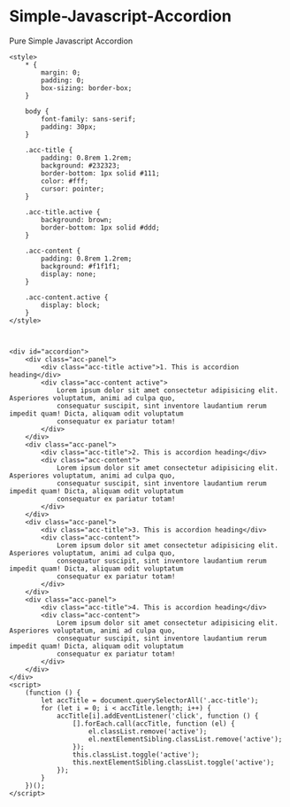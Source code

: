 # Simple-Javascript-Accordion
Pure Simple Javascript Accordion

    <style>
        * {
            margin: 0;
            padding: 0;
            box-sizing: border-box;
        }

        body {
            font-family: sans-serif;
            padding: 30px;
        }

        .acc-title {
            padding: 0.8rem 1.2rem;
            background: #232323;
            border-bottom: 1px solid #111;
            color: #fff;
            cursor: pointer;
        }

        .acc-title.active {
            background: brown;
            border-bottom: 1px solid #ddd;
        }

        .acc-content {
            padding: 0.8rem 1.2rem;
            background: #f1f1f1;
            display: none;
        }

        .acc-content.active {
            display: block;
        }
    </style>



    <div id="accordion">
        <div class="acc-panel">
            <div class="acc-title active">1. This is accordion heading</div>
            <div class="acc-content active">
                Lorem ipsum dolor sit amet consectetur adipisicing elit. Asperiores voluptatum, animi ad culpa quo,
                consequatur suscipit, sint inventore laudantium rerum impedit quam! Dicta, aliquam odit voluptatum
                consequatur ex pariatur totam!
            </div>
        </div>
        <div class="acc-panel">
            <div class="acc-title">2. This is accordion heading</div>
            <div class="acc-content">
                Lorem ipsum dolor sit amet consectetur adipisicing elit. Asperiores voluptatum, animi ad culpa quo,
                consequatur suscipit, sint inventore laudantium rerum impedit quam! Dicta, aliquam odit voluptatum
                consequatur ex pariatur totam!
            </div>
        </div>
        <div class="acc-panel">
            <div class="acc-title">3. This is accordion heading</div>
            <div class="acc-content">
                Lorem ipsum dolor sit amet consectetur adipisicing elit. Asperiores voluptatum, animi ad culpa quo,
                consequatur suscipit, sint inventore laudantium rerum impedit quam! Dicta, aliquam odit voluptatum
                consequatur ex pariatur totam!
            </div>
        </div>
        <div class="acc-panel">
            <div class="acc-title">4. This is accordion heading</div>
            <div class="acc-content">
                Lorem ipsum dolor sit amet consectetur adipisicing elit. Asperiores voluptatum, animi ad culpa quo,
                consequatur suscipit, sint inventore laudantium rerum impedit quam! Dicta, aliquam odit voluptatum
                consequatur ex pariatur totam!
            </div>
        </div>
    </div>
    <script>
        (function () {
            let accTitle = document.querySelectorAll('.acc-title');
            for (let i = 0; i < accTitle.length; i++) {
                accTitle[i].addEventListener('click', function () {
                    [].forEach.call(accTitle, function (el) {
                        el.classList.remove('active');
                        el.nextElementSibling.classList.remove('active');
                    });
                    this.classList.toggle('active');
                    this.nextElementSibling.classList.toggle('active');
                });
            }
        })();
    </script>
